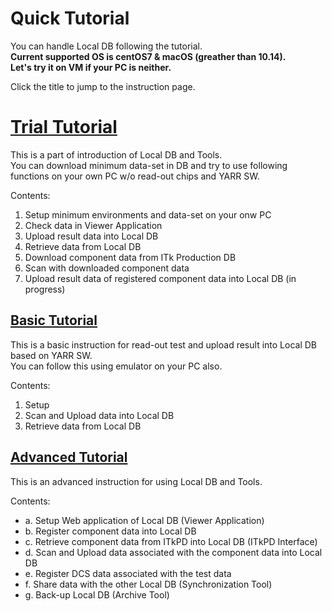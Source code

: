 # Quick Tutorial

You can handle Local DB following the tutorial.<br>
**Current supported OS is centOS7 & macOS (greather than 10.14).**<br>
**Let's try it on VM if your PC is neither.**<br>

Click the title to jump to the instruction page.

# [Trial Tutorial](trial-tutorial.md)

This is a part of introduction of Local DB and Tools.<br>
You can download minimum data-set in DB and try to use following functions on your own PC w/o read-out chips and YARR SW.<br>

Contents:

1. Setup minimum environments and data-set on your onw PC
2. Check data in Viewer Application
3. Upload result data into Local DB
4. Retrieve data from Local DB
5. Download component data from ITk Production DB
6. Scan with downloaded component data
7. Upload result data of registered component data into Local DB (in progress)

## [Basic Tutorial](basic-tutorial.md)

This is a basic instruction for read-out test and upload result into Local DB based on YARR SW.<br>
You can follow this using emulator on your PC also.<br>

Contents:

1. Setup
2. Scan and Upload data into Local DB
3. Retrieve data from Local DB

## [Advanced Tutorial](advanced-tutorial.md)

This is an advanced instruction for using Local DB and Tools.<br>

Contents:

- a. Setup Web application of Local DB (Viewer Application)
- b. Register component data into Local DB
- c. Retrieve component data from ITkPD into Local DB (ITkPD Interface)
- d. Scan and Upload data associated with the component data into Local DB
- e. Register DCS data associated with the test data
- f. Share data with the other Local DB (Synchronization Tool)
- g. Back-up Local DB (Archive Tool)

